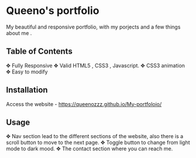 # Queeno's portfolio

My beautiful and responsive portfolio, with my porjects and a few things about me .

## Table of Contents

 ✥ Fully Responsive
 ✥ Valid HTML5 , CSS3 , Javascript.
 ✥ CSS3 animation 
 ✥ Easy to modify

## Installation

Access the website - https://queenozzz.github.io/My-portfoloio/



## Usage
✥ Nav section lead to the different sections of the website, also there is a scroll button to move to the next page.
✥ Toggle button to change from light mode to dark mood.
✥ The contact section where you can reach me.
